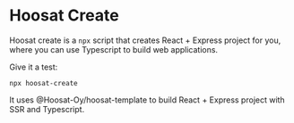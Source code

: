 # Hoosat Create

Hoosat create is a `npx` script that creates React + Express project for you, where you can use Typescript to build web applications.

Give it a test:
```
npx hoosat-create
```

It uses @Hoosat-Oy/hoosat-template to build React + Express project with SSR and Typescript. 


